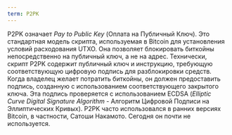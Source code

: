 ```yaml
---
term: P2PK
---
```


P2PK означает *Pay to Public Key* (Оплата на Публичный Ключ). Это стандартная модель скрипта, используемая в Bitcoin для установления условий расходования UTXO. Она позволяет блокировать биткойны непосредственно на публичный ключ, а не на адрес.
Технически, скрипт P2PK содержит публичный ключ и инструкцию, требующую соответствующую цифровую подпись для разблокировки средств. Когда владелец желает потратить биткойны, он должен предоставить подпись, созданную с использованием соответствующего закрытого ключа. Эта подпись проверяется с использованием ECDSA (*Elliptic Curve Digital Signature Algorithm* - Алгоритм Цифровой Подписи на Эллиптических Кривых). P2PK часто использовался в ранних версиях Bitcoin, в частности, Сатоши Накамото. Сегодня он почти не используется.
